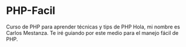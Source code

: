 # PHP-Facil
Curso de PHP para aprender técnicas y tips de PHP
 Hola, mi nombre es Carlos Mestanza. Te iré guiando por este medio para el manejo fácil de PHP.

 
 
